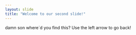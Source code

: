 ```yaml
---
layout: slide
title: "Welcome to our second slide!"
---
```

damn son where´d you find this?
Use the left arrow to go back!
